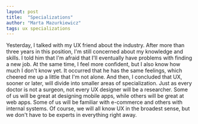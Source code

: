 ```yaml
---
layout: post
title:  "Specializations"
author: "Marta Mazurkiewicz"
tags: ux specializations 
---
```


Yesterday, I talked with my UX friend about the industry. After more than three years in this position, I'm still concerned about my knowledge and skills. I told him that I'm afraid that I'll eventually have problems with finding a new job. At the same time, I feel more confident, but I also know how much I don't know yet. It occurred that he has the same feelings, which cheered me up a little that I'm not alone. And then, I concluded that UX, sooner or later, will divide into smaller areas of specialization. Just as every doctor is not a surgeon, not every UX designer will be a researcher. Some of us will be great at designing mobile apps, while others will be great at web apps. Some of us will be familiar with e-commerce and others with internal systems. Of course, we will all know UX in the broadest sense, but we don't have to be experts in everything right away. 
